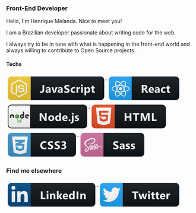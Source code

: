 ### Front-End Developer

Hello, I'm Henrique Melanda. Nice to meet you!

I am a Brazilian developer passionate about writing code for the web.

I always try to be in tune with what is happening in the front-end world and always willing to contribute to Open Source projects.

#### Techs

<a href="#">
  <img src="svg/dev/languages/js.svg" alt="js" style="vertical-align:top; margin:6px 4px">
</a>
<a href="#">
  <img src="svg/dev/frameworks/react.svg" alt="react" style="vertical-align:top; margin:6px 4px">
</a>
<a href="#">
  <img src="svg/dev/frameworks/nodejs.svg" alt="nodejs" style="vertical-align:top; margin:6px 4px">
</a>
<a href="#">
  <img src="svg/dev/languages/html.svg" alt="html" style="vertical-align:top; margin:6px 4px">
</a>
<a href="#">
  <img src="svg/dev/languages/css3.svg" alt="css3" style="vertical-align:top; margin:6px 4px">
</a>
<a href="#">
  <img src="svg/dev/languages/sass.svg" alt="sass" style="vertical-align:top; margin:6px 4px">
</a>


### Find me elsewhere
<a href="https://www.linkedin.com/in/coisadedev/">
  <img src="svg/social/linkedin.svg" alt="linkedin" style="vertical-align:top; margin:6px 4px">
</a>
<a href="https://twitter.com/coisadedev">
  <img src="svg/social/twitter.svg" alt="twitter" style="vertical-align:top; margin:6px 4px">
</a>
